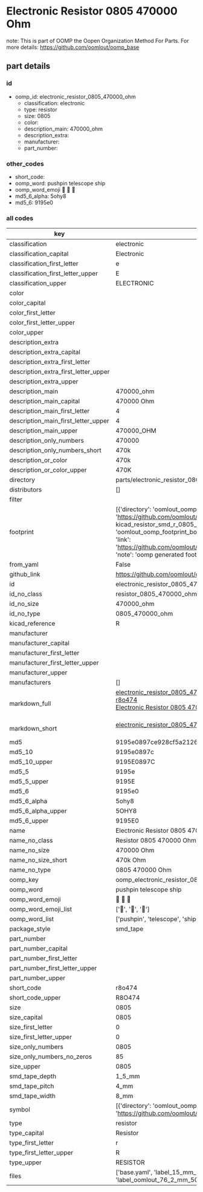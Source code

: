 # Electronic Resistor 0805 470000 Ohm  

note: This is part of OOMP the Oopen Organization Method For Parts. For more details: https://github.com/oomlout/oomp_base

##  part details





### id
* oomp_id: electronic_resistor_0805_470000_ohm
  * classification: electronic
  * type: resistor
  * size: 0805
  * color: 
  * description_main: 470000_ohm
  * description_extra: 
  * manufacturer: 
  * part_number: 

### other_codes
* short_code: 
* oomp_word: pushpin telescope ship
* oomp_word_emoji :pushpin: :telescope: :ship:
* md5_6_alpha: 5ohy8
* md5_6: 9195e0

### all codes 
| key | value |  
| --- | --- |  
| classification | electronic |  
| classification_capital | Electronic |  
| classification_first_letter | e |  
| classification_first_letter_upper | E |  
| classification_upper | ELECTRONIC |  
| color |  |  
| color_capital |  |  
| color_first_letter |  |  
| color_first_letter_upper |  |  
| color_upper |  |  
| description_extra |  |  
| description_extra_capital |  |  
| description_extra_first_letter |  |  
| description_extra_first_letter_upper |  |  
| description_extra_upper |  |  
| description_main | 470000_ohm |  
| description_main_capital | 470000 Ohm |  
| description_main_first_letter | 4 |  
| description_main_first_letter_upper | 4 |  
| description_main_upper | 470000_OHM |  
| description_only_numbers | 470000 |  
| description_only_numbers_short | 470k |  
| description_or_color | 470k |  
| description_or_color_upper | 470K |  
| directory | parts/electronic_resistor_0805_470000_ohm |  
| distributors | [] |  
| filter |  |  
| footprint | [{'directory': 'oomlout_oomp_footprint_bot/footprints/kicad_resistor_smd_r_0805_2012metric//working/working.kicad_mod', 'index': 0, 'link': 'https://github.com/oomlout/oomlout_oomp_footprint_bot/tree/main/foootprntss/kicad_resistor_smd_r_0805_2012metric', 'note': 'source footprint kicad_resistor_smd_r_0805_2012metric', 'oomp_key': 'oomp_kicad_resistor_smd_r_0805_2012metric'}, {'directory': 'oomlout_oomp_footprint_bot/footprints/oomlout_oomlout_oomp_part_footprints_r8o474_electronic_resistor_0805_470000_ohm//working/working.kicad_mod', 'index': 1, 'link': 'https://github.com/oomlout/oomlout_oomp_footprint_bot/tree/main/foootprntss/oomlout_oomlout_oomp_part_footprints_r8o474_electronic_resistor_0805_470000_ohm', 'note': 'oomp generated footprint', 'oomp_key': 'oomp_oomlout_oomlout_oomp_part_footprints_r8o474_electronic_resistor_0805_470000_ohm'}] |  
| from_yaml | False |  
| github_link | https://github.com/oomlout/oomlout_oomp_part_src/tree/main/parts/electronic_resistor_0805_470000_ohm/working |  
| id | electronic_resistor_0805_470000_ohm |  
| id_no_class | resistor_0805_470000_ohm |  
| id_no_size | 470000_ohm |  
| id_no_type | 0805_470000_ohm |  
| kicad_reference | R |  
| manufacturer |  |  
| manufacturer_capital |  |  
| manufacturer_first_letter |  |  
| manufacturer_first_letter_upper |  |  
| manufacturer_upper |  |  
| manufacturers | [] |  
| markdown_full | [electronic_resistor_0805_470000_ohm](https://github.com/oomlout/oomlout_oomp_part_src/tree/main/parts/electronic_resistor_0805_470000_ohm/working)<br>[r8o474](https://github.com/oomlout/oomlout_oomp_part_src/tree/main/parts/electronic_resistor_0805_470000_ohm/working)<br>[Electronic Resistor 0805 470000 Ohm](https://github.com/oomlout/oomlout_oomp_part_src/tree/main/parts/electronic_resistor_0805_470000_ohm/working)<br><br> |  
| markdown_short | [electronic_resistor_0805_470000_ohm](https://github.com/oomlout/oomlout_oomp_part_src/tree/main/parts/electronic_resistor_0805_470000_ohm/working)<br><br> |  
| md5 | 9195e0897ce928cf5a21268b91a943ec |  
| md5_10 | 9195e0897c |  
| md5_10_upper | 9195E0897C |  
| md5_5 | 9195e |  
| md5_5_upper | 9195E |  
| md5_6 | 9195e0 |  
| md5_6_alpha | 5ohy8 |  
| md5_6_alpha_upper | 5OHY8 |  
| md5_6_upper | 9195E0 |  
| name | Electronic Resistor 0805 470000 Ohm |  
| name_no_class | Resistor 0805 470000 Ohm |  
| name_no_size | 470000 Ohm |  
| name_no_size_short | 470k Ohm |  
| name_no_type | 0805 470000 Ohm |  
| oomp_key | oomp_electronic_resistor_0805_470000_ohm |  
| oomp_word | pushpin telescope ship |  
| oomp_word_emoji | :pushpin: :telescope: :ship: |  
| oomp_word_emoji_list | [':pushpin:', ':telescope:', ':ship:'] |  
| oomp_word_list | ['pushpin', 'telescope', 'ship'] |  
| package_style | smd_tape |  
| part_number |  |  
| part_number_capital |  |  
| part_number_first_letter |  |  
| part_number_first_letter_upper |  |  
| part_number_upper |  |  
| short_code | r8o474 |  
| short_code_upper | R8O474 |  
| size | 0805 |  
| size_capital | 0805 |  
| size_first_letter | 0 |  
| size_first_letter_upper | 0 |  
| size_only_numbers | 0805 |  
| size_only_numbers_no_zeros | 85 |  
| size_upper | 0805 |  
| smd_tape_depth | 1_5_mm |  
| smd_tape_pitch | 4_mm |  
| smd_tape_width | 8_mm |  
| symbol | [{'directory': 'oomlout_oomp_symbol_bot/symbols/kicad_device_r//working/working.kicad_sym', 'index': 0, 'link': 'https://github.com/oomlout/oomlout_oomp_symbol_bot/tree/main/symbols/kicad_device_r', 'oomp_key': 'oomp_kicad_device_r'}] |  
| type | resistor |  
| type_capital | Resistor |  
| type_first_letter | r |  
| type_first_letter_upper | R |  
| type_upper | RESISTOR |  
| files | ['base.yaml', 'label_15_mm_30_mm.pdf', 'label_15_mm_30_mm.svg', 'label_76_2_mm_50_8_mm.pdf', 'label_76_2_mm_50_8_mm.svg', 'label_oomlout_76_2_mm_50_8_mm.pdf', 'label_oomlout_76_2_mm_50_8_mm.svg', 'readme.md', 'working.json', 'working.yaml'] |  
